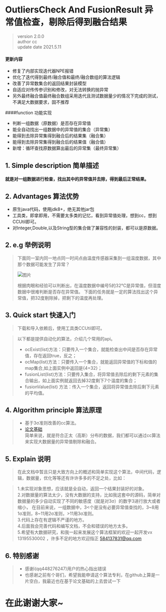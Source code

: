 # OutliersCheck And FusionResult 异常值检查，剔除后得到融合结果
 >version 2.0.0   
 >author cc   
 >update date 2021.5.11
 
 #### 更新内容
  * 修复了内部实现迭代器NPE报错
  * 优化了迭代得到最终/融合值和最终/融合数组的算法逻辑
  * 改善了异常数集合的返回结果封装模型
  * 自适应对传传参识别和修改，对无法转换的抛异常
  * 另外最终融合值最终融合数组采用迭代且测试数据量少的情况下完成的测试，不满足大数据要求，固不推荐 
 
 ####function 功能实现
 * 判断一组数据（原数据）是否存在异常值
 * 能全自动找出一组数据中的异常值的集合（异常集）
 * 能得到去除异常集得到融合后的结果集（融合集）
 * 能得到去除异常集得到融合后的结果值（融合值）
 * 新增：循环查找原数据算出最后的异常集（最终异常集）

## 1. Simple description 简单描述
#### 就是对一组数据进行检查，找出其中的异常值并去除，得到最后正常结果。
## 2. Advantages 算法优势
* 原生java代码，使用jdk8+，绝无其他jar包
* 工具类，即拿即用，不需要太多类的记忆，看到异常值处理，想到cc，想到CCUtil即可。
* 对Integer,Double,以及String型的集合做了兼容性的封装，都可以是原数据。
## 2. e.g 举例说明
>下面同一室内同一地点同一时间点由温度传感器采集到一组温度数据，其中那个数据可能发生了异常？
>  
>  ![图片](https://thumbnail0.baidupcs.com/thumbnail/e47dcf5b8f6bbd9560ce1fb1fd3ed428?fid=3495865747-250528-75614652796259&rt=pr&sign=FDTAER-DCb740ccc5511e5e8fedcff06b081203-1wbKf9OSZLCie5BrM%2fzWhGoS7vg%3d&expires=8h&chkbd=0&chkv=0&dp-logid=3665662987139532033&dp-callid=0&time=1559926800&size=c256_u256&quality=90&vuk=3495865747&ft=image)
>   
>根据肉眼和经验可以判断出，在温度数据中编号5的32℃是异常值，但湿度数据中很难判断是否存在异常值。
>下面的任务就是一定的算法找出这个异常值，把32度剔除掉，把剩下的温度再处理。
## 3. Quick start 快速入门
>下载和导入依赖后，使用工具类CCUtil即可。

>以下都是提供自动化的算法，介绍几个常用的api。
> * ocExist(list)方法：只要传入一个集合，就能检查出中间是否存在异常值，存在返回true，反之；     
> * ocMap(list)方法：只要传入一个集合，就能返回异常值的下标和值的map集合,如上面实例中返回是{4=32}；
> * fusionList(list)方法：只要传入集合，将异常值去除后的剩下元素的集合输出，如上面实例就返回去掉32度剩下7个温度的集合；
> * fusionValue(list) 方法：传入一个集合，返回将异常值去除后剩下元素的平均值。
## 4. Algorithm principle 算法原理
> * 基于3σ准则改善的cc算法。
> * [论文基础](https://pcsdata.baidu.com/doc/4ffd1434d1cee7a2499382bc102add6c?fid=3495865747-250528-853441141972489&time=1559987974&rt=pr&sign=FDTAER-DCb740ccc5511e5e8fedcff06b081203-iJ5a9zfkJ1qpK0peeZoI0t2g0j0%3d&expires=8h&chkbd=0&chkv=0&dp-logid=3681853685609331921&dp-callid=0&type=pdf&from=lo&method=newview&ndb_key=n-lodocview-qd-lo-4ffd1434d1cee7a2499382bc102add6c-convert-pdf&region=Qingdao&file_size=2718787&file_type=doc)   
>   简单来说，就是符合正太（高斯）分布的数据，我们都可以通过cc算法来实现大数据量的异常值剔除和融合。
## 5. Explain 说明
>   在此文档中暂且只是大致方向上的概述和简单实现这个算法，中间代码，逻辑，数据量，优化等等还有许许多多的不足之处，比如：

>1.未实现对象思想，应该就是全自动，返回一个结果封装好的对象。    
>2.对数据量的算法太少，没有大数据的支持，比如我这套中的源码，简单对数据量的多少自动实现了不同的敏感度（就是对3σ）的数字3进行放大或者缩小，
在目前来说，一组数据中，3<个是没有必要异常值查找的，3~8用1σ准则，8~11用2σ准则，>11用3σ准则。    
>3.代码上存在有逻辑不严谨的地方。     
>4.后面我会完善代码和编写文档，不会和错误的地方太多。     
>5.希望有大数据研究，和我一起来发展这个算法框架的欢迎一起开发vx 13195530002 ，许多不足的地方欢迎指正 584137831@qq.com   

## 6. 特别感谢
 > * 感谢i(qq448276247)用户的热心指出错误
 > * 也感谢之前有个哥们，希望我能申请这个算法专利，在github上算是一片空白，我最近也在基于论文基础的上去尝试一下
# 在此谢谢大家~
